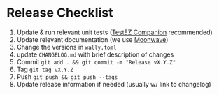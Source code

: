 # Release Checklist
1. Update & run relevant unit tests ([TestEZ Companion](https://github.com/tacheometry/testez-companion) recommended)
2. Update relevant documentation (we use [Moonwave](https://github.com/evaera/moonwave))
2. Change the versions in `wally.toml`
3. update `CHANGELOG.md` with brief description of changes
4. Commit `git add . && git commit -m "Release vX.Y.Z"`
5. Tag `git tag vX.Y.Z`
6. Push `git push && git push --tags`
7. Update release information if needed (usually w/ link to changelog)